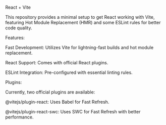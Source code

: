 React + Vite

This repository provides a minimal setup to get React working with Vite, featuring Hot Module Replacement (HMR) and some ESLint rules for better code quality.

Features:

Fast Development: Utilizes Vite for lightning-fast builds and hot module replacement.

React Support: Comes with official React plugins.

ESLint Integration: Pre-configured with essential linting rules.

Plugins:

Currently, two official plugins are available:

@vitejs/plugin-react: Uses Babel for Fast Refresh.

@vitejs/plugin-react-swc: Uses SWC for Fast Refresh with better performance.
